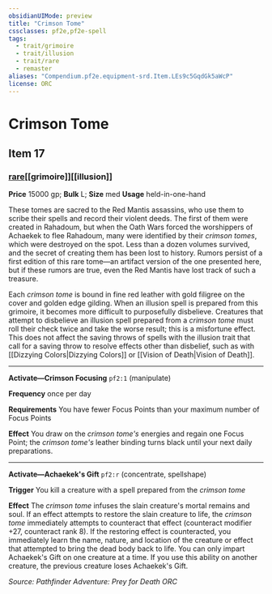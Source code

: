 ```yaml
---
obsidianUIMode: preview
title: "Crimson Tome"
cssclasses: pf2e,pf2e-spell
tags:
  - trait/grimoire
  - trait/illusion
  - trait/rare
  - remaster
aliases: "Compendium.pf2e.equipment-srd.Item.LEs9c5GqdGk5aWcP"
license: ORC
---
```

# Crimson Tome
## Item 17
### [rare](rare.md "Rare Rarity Trait")[[grimoire]][[illusion]]


**Price** 15000 gp; 
**Bulk** L; **Size** med
**Usage** held-in-one-hand

These tomes are sacred to the Red Mantis assassins, who use them to scribe their spells and record their violent deeds. The first of them were created in Rahadoum, but when the Oath Wars forced the worshippers of Achaekek to flee Rahadoum, many were identified by their _crimson tomes_, which were destroyed on the spot. Less than a dozen volumes survived, and the secret of creating them has been lost to history. Rumors persist of a first edition of this rare tome—an artifact version of the one presented here, but if these rumors are true, even the Red Mantis have lost track of such a treasure.

Each _crimson tome_ is bound in fine red leather with gold filigree on the cover and golden edge gilding. When an illusion spell is prepared from this grimoire, it becomes more difficult to purposefully disbelieve. Creatures that attempt to disbelieve an illusion spell prepared from a _crimson tome_ must roll their check twice and take the worse result; this is a misfortune effect. This does not affect the saving throws of spells with the illusion trait that call for a saving throw to resolve effects other than disbelief, such as with [[Dizzying Colors|Dizzying Colors]] or [[Vision of Death|Vision of Death]].

* * *

**Activate—Crimson Focusing** `pf2:1` (manipulate)

**Frequency** once per day

**Requirements** You have fewer Focus Points than your maximum number of Focus Points

**Effect** You draw on the _crimson tome's_ energies and regain one Focus Point; the _crimson tome's_ leather binding turns black until your next daily preparations.

* * *

**Activate—Achaekek's Gift** `pf2:r` (concentrate, spellshape)

**Trigger** You kill a creature with a spell prepared from the _crimson tome_

**Effect** The _crimson tome_ infuses the slain creature's mortal remains and soul. If an effect attempts to restore the slain creature to life, the _crimson tome_ immediately attempts to counteract that effect (counteract modifier +27, counteract rank 8). If the restoring effect is counteracted, you immediately learn the name, nature, and location of the creature or effect that attempted to bring the dead body back to life. You can only impart Achaekek's Gift on one creature at a time. If you use this ability on another creature, the previous creature loses Achaekek's Gift.

*Source: Pathfinder Adventure: Prey for Death*
*ORC*